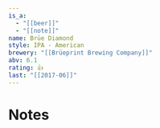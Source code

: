 ```yaml
---
is_a:
  - "[[beer]]"
  - "[[note]]"
name: Brüe Diamond
style: IPA - American
brewery: "[[Brüeprint Brewing Company]]"
abv: 6.1
rating: 👍
last: "[[2017-06]]"
---
```

# Notes


